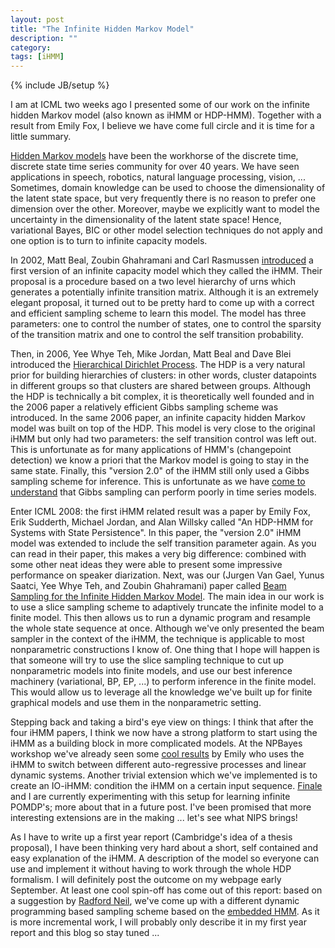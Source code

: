 ```yaml
---
layout: post
title: "The Infinite Hidden Markov Model"
description: ""
category:
tags: [iHMM]
---
```

{% include JB/setup %}

I am at ICML two weeks ago I presented some of our work on the infinite hidden Markov model (also known as iHMM or HDP-HMM). Together with a result from Emily Fox, I believe we have come full circle and it is time for a little summary.

[Hidden Markov models](http://en.wikipedia.org/wiki/Hidden_Markov_model) have been the workhorse of the discrete time, discrete state time series community for over 40 years. We have seen applications in speech, robotics, natural language processing, vision, ... Sometimes, domain knowledge can be used to choose the dimensionality of the latent state space, but very frequently there is no reason to prefer one dimension over the other. Moreover, maybe we explicitly want to model the uncertainty in the dimensionality of the latent state space! Hence, variational Bayes, BIC or other model selection techniques do not apply and one option is to turn to infinite capacity models.

In 2002, Matt Beal, Zoubin Ghahramani and Carl Rasmussen [introduced](http://books.nips.cc/papers/files/nips14/AA01.pdf) a first version of an infinite capacity model which they called the iHMM. Their proposal is a procedure based on a two level hierarchy of urns which generates a potentially infinite transition matrix. Although it is an extremely elegant proposal, it turned out to be pretty hard to come up with a correct and efficient sampling scheme to learn this model. The model has three parameters: one to control the number of states, one to control the sparsity of the transition matrix and one to control the self transition probability.

Then, in 2006, Yee Whye Teh, Mike Jordan, Matt Beal and Dave Blei introduced the [Hierarchical Dirichlet Process](http://www.gatsby.ucl.ac.uk/~ywteh/research/npbayes/hdp2004.pdf). The HDP is a very natural prior for building hierarchies of clusters: in other words, cluster datapoints in different groups so that clusters are shared between groups. Although the HDP is technically a bit complex, it is theoretically well founded and in the 2006 paper a relatively efficient Gibbs sampling scheme was introduced. In the same 2006 paper, an infinite capacity hidden Markov model was built on top of the HDP. This model is very close to the original iHMM but only had two parameters: the self transition control was left out. This is unfortunate as for many applications of HMM's (changepoint detection) we know a priori that the Markov model is going to stay in the same state. Finally, this "version 2.0" of the iHMM still only used a Gibbs sampling scheme for inference. This is unfortunate as we have [come to understand](http://www.jstor.org/pss/3085787) that Gibbs sampling can perform poorly in time series models.

Enter ICML 2008: the first iHMM related result was a paper by Emily Fox, Erik Sudderth, Michael Jordan, and Alan Willsky called "An HDP-HMM for Systems with State Persistence". In this paper, the "version 2.0" iHMM model was extended to include the self transition parameter again. As you can read in their paper, this makes a very big difference: combined with some other neat ideas they were able to present some impressive performance on speaker diarization. Next, was our (Jurgen Van Gael, Yunus Saatci, Yee Whye Teh, and Zoubin Ghahramani) paper called [Beam Sampling for the Infinite Hidden Markov Model](http://mlg.eng.cam.ac.uk/jurgen/pubs/icml2008ihmm.pdf). The main idea in our work is to use a slice sampling scheme to adaptively truncate the infinite model to a finite model. This then allows us to run a dynamic program and resample the whole state sequence at once. Although we've only presented the beam sampler in the context of the iHMM, the technique is applicable to most nonparametric constructions I know of. One thing that I hope will happen is that someone will try to use the slice sampling technique to cut up nonparametric models into finite models, and use our best inference machinery (variational, BP, EP, ...) to perform inference in the finite model. This would allow us to leverage all the knowledge we've built up for finite graphical models and use them in the nonparametric setting.

Stepping back and taking a bird's eye view on things: I think that after the four iHMM papers, I think we now have a strong platform to start using the iHMM as a building block in more complicated models. At the NPBayes workshop we've already seen some [cool results](http://www.gatsby.ucl.ac.uk/~ywteh/npbayes2008/abstracts/Fox.pdf) by Emily who uses the iHMM to switch between different auto-regressive processes and linear dynamic systems. Another trivial extension which we've implemented is to create an IO-iHMM: condition the iHMM on a certain input sequence. [Finale](http://mlg.eng.cam.ac.uk/finale/) and I are currently experimenting with this setup for learning infinite POMDP's; more about that in a future post. I've been promised that more interesting extensions are in the making ... let's see what NIPS brings!

As I have to write up a first year report (Cambridge's idea of a thesis proposal), I have been thinking very hard about a short, self contained and easy explanation of the iHMM. A description of the model so everyone can use and implement it without having to work through the whole HDP formalism. I will definitely post the outcome on my webpage early September. At least one cool spin-off has come out of this report: based on a suggestion by [Radford Neil](http://www.cs.toronto.edu/~radford/), we've come up with a different dynamic programming based sampling scheme based on the [embedded HMM](http://www.cs.toronto.edu/~radford/ftp/emb-hmm-nips.pdf). As it is more incremental work, I will probably only describe it in my first year report and this blog so stay tuned ...
